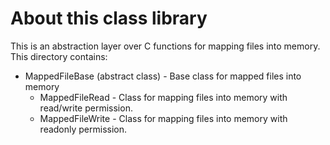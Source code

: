 # About this class library
This is an abstraction layer over C functions for mapping files into memory.\
This directory contains: 
- MappedFileBase (abstract class) - Base class for mapped files into memory
  - MappedFileRead - Class for mapping files into memory with read/write permission.
  - MappedFileWrite - Class for mapping files into memory with readonly permission. 
